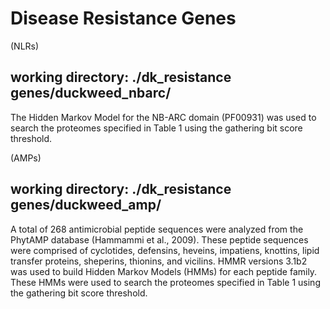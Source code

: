 # Disease Resistance Genes

(NLRs)
## working directory: ./dk_resistance genes/duckweed_nbarc/

The Hidden Markov Model for the NB-ARC domain (PF00931) was used to search the proteomes specified in Table 1 using the gathering bit score threshold.


(AMPs)

## working directory: ./dk_resistance genes/duckweed_amp/

A total of 268 antimicrobial peptide sequences were analyzed from the PhytAMP database (Hammammi et al., 2009). These peptide sequences were comprised of cyclotides, defensins, heveins, impatiens, knottins, lipid transfer proteins, sheperins, thionins, and vicilins. HMMR versions 3.1b2 was used to build Hidden Markov Models (HMMs) for each peptide family. These HMMs were used to search the proteomes specified in Table 1 using the gathering bit score threshold.

 
 

